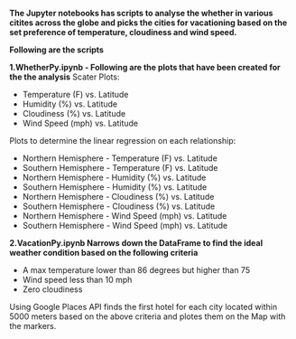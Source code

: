 
**The Jupyter notebooks has scripts to analyse the whether in various citites across the globe and picks the cities for vacationing based on the set preference of temperature, cloudiness and wind speed.**

**Following are the scripts**

**1.WhetherPy.ipynb - Following are the plots that have been created for the the analysis**
Scater Plots: 
- Temperature (F) vs. Latitude
- Humidity (%) vs. Latitude
- Cloudiness (%) vs. Latitude
- Wind Speed (mph) vs. Latitude


Plots to determine the linear regression on each relationship:
- Northern Hemisphere - Temperature (F) vs. Latitude
- Southern Hemisphere - Temperature (F) vs. Latitude
- Northern Hemisphere - Humidity (%) vs. Latitude
- Southern Hemisphere - Humidity (%) vs. Latitude
- Northern Hemisphere - Cloudiness (%) vs. Latitude
- Southern Hemisphere - Cloudiness (%) vs. Latitude
- Northern Hemisphere - Wind Speed (mph) vs. Latitude
- Southern Hemisphere - Wind Speed (mph) vs. Latitude

**2.VacationPy.ipynb Narrows down the DataFrame to find the ideal weather condition based on the following criteria**


- A max temperature lower than 86 degrees but higher than 75
- Wind speed less than 10 mph
- Zero cloudiness

Using Google Places API finds the first hotel for each city located within 5000 meters based on the above criteria and plotes them on the Map with the markers.






